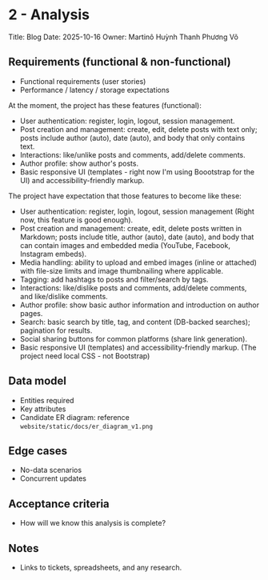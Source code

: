 # 2 - Analysis

Title: Blog
Date: 2025-10-16
Owner: Martinô Huỳnh Thanh Phương Võ

## Requirements (functional & non-functional)

- Functional requirements (user stories)
- Performance / latency / storage expectations

At the moment, the project has these features (functional):

- User authentication: register, login, logout, session management.
- Post creation and management: create, edit, delete posts with text only; posts include author (auto), date (auto), and body that only contains text.
- Interactions: like/unlike posts and comments, add/delete comments.
- Author profile: show author's posts.
- Basic responsive UI (templates - right now I'm using Boootstrap for the UI) and accessibility-friendly markup.

The project have expectation that those features to become like these: 

- User authentication: register, login, logout, session management (Right now, this feature is good enough).
- Post creation and management: create, edit, delete posts written in Markdown; posts include title, author (auto), date (auto), and body that can contain images and embedded media (YouTube, Facebook, Instagram embeds).
- Media handling: ability to upload and embed images (inline or attached) with file-size limits and image thumbnailing where applicable.
- Tagging: add hashtags to posts and filter/search by tags.
- Interactions: like/dislike posts and comments, add/delete comments, and like/dislike comments.
- Author profile: show basic author information and introduction on author pages.
- Search: basic search by title, tag, and content (DB-backed searches); pagination for results.
- Social sharing buttons for common platforms (share link generation).
- Basic responsive UI (templates) and accessibility-friendly markup. (The project need local CSS - not Bootstrap)

## Data model

- Entities required
- Key attributes
- Candidate ER diagram: reference `website/static/docs/er_diagram_v1.png`

## Edge cases

- No-data scenarios
- Concurrent updates

## Acceptance criteria

- How will we know this analysis is complete?

## Notes

- Links to tickets, spreadsheets, and any research.
